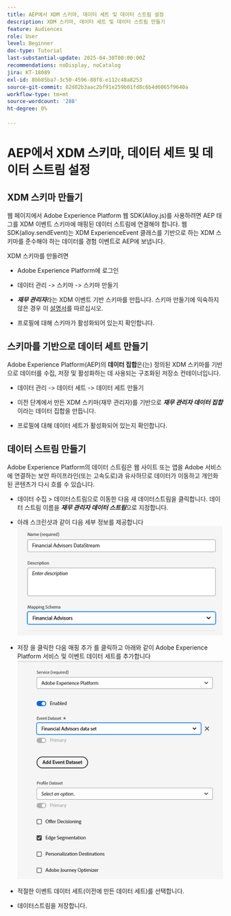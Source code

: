 ```yaml
---
title: AEP에서 XDM 스키마, 데이터 세트 및 데이터 스트림 설정
description: XDM 스키마, 데이터 세트 및 데이터 스트림 만들기
feature: Audiences
role: User
level: Beginner
doc-type: Tutorial
last-substantial-update: 2025-04-30T00:00:00Z
recommendations: noDisplay, noCatalog
jira: KT-18089
exl-id: 8bb85ba7-3c50-4596-88f8-e112c48a8253
source-git-commit: 82d82b3aac2bf91e259b01fd8c6b4d6065f9640a
workflow-type: tm+mt
source-wordcount: '288'
ht-degree: 0%

---
```


# AEP에서 XDM 스키마, 데이터 세트 및 데이터 스트림 설정

## XDM 스키마 만들기

웹 페이지에서 Adobe Experience Platform 웹 SDK(Alloy.js)를 사용하려면 AEP 태그를 XDM 이벤트 스키마에 매핑된 데이터 스트림에 연결해야 합니다. 웹 SDK(alloy.sendEvent)는 XDM ExperienceEvent 클래스를 기반으로 하는 XDM 스키마를 준수해야 하는 데이터를 경험 이벤트로 AEP에 보냅니다.

XDM 스키마를 만들려면

* Adobe Experience Platform에 로그인
* 데이터 관리 -> 스키마 -> 스키마 만들기

* **_재무 관리자_**&#x200B;라는 XDM 이벤트 기반 스키마를 만듭니다. 스키마 만들기에 익숙하지 않은 경우 이 [설명서](https://experienceleague.adobe.com/ko/docs/experience-platform/xdm/tutorials/create-schema-ui)를 따르십시오.


* 프로필에 대해 스키마가 활성화되어 있는지 확인합니다.

## 스키마를 기반으로 데이터 세트 만들기

Adobe Experience Platform(AEP)의 **데이터 집합**&#x200B;은(는) 정의된 XDM 스키마를 기반으로 데이터를 수집, 저장 및 활성화하는 데 사용되는 구조화된 저장소 컨테이너입니다.


* 데이터 관리 -> 데이터 세트 -> 데이터 세트 만들기
* 이전 단계에서 만든 XDM 스키마(재무 관리자)를 기반으로 **_재무 관리자 데이터 집합_**&#x200B;이라는 데이터 집합을 만듭니다.

* 프로필에 대해 데이터 세트가 활성화되어 있는지 확인합니다.

## 데이터 스트림 만들기

Adobe Experience Platform의 데이터 스트림은 웹 사이트 또는 앱을 Adobe 서비스에 연결하는 보안 파이프라인(또는 고속도로)과 유사하므로 데이터가 이동하고 개인화된 콘텐츠가 다시 흐를 수 있습니다.

* 데이터 수집 > 데이터스트림으로 이동한 다음 새 데이터스트림을 클릭합니다. 데이터 스트림 이름을 **_재무 관리자 데이터 스트림_**&#x200B;으로 지정합니다.

* 아래 스크린샷과 같이 다음 세부 정보를 제공합니다
  ![데이터스트림](assets/datastream.png)
* 저장 을 클릭한 다음 매핑 추가 를 클릭하고 아래와 같이 Adobe Experience Platform 서비스 및 이벤트 데이터 세트를 추가합니다
  ![데이터스트림 매핑](assets/datastream-service.png)

* 적절한 이벤트 데이터 세트(이전에 만든 데이터 세트)를 선택합니다.

* 데이터스트림을 저장합니다.
